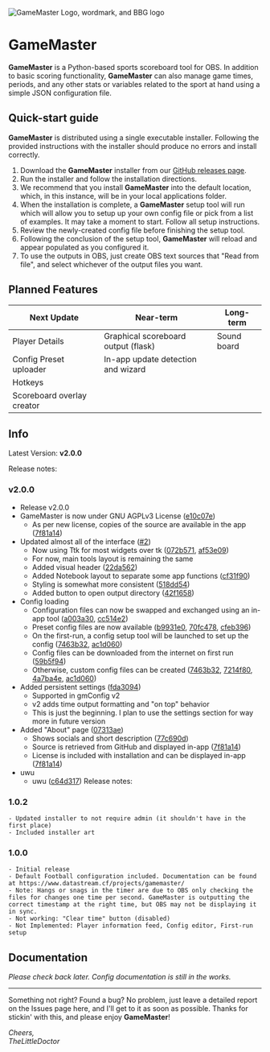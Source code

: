 ![GameMaster Logo, wordmark, and BBG logo](https://github.com/TheLittleDoc/GameMaster/blob/master/header.png)
# GameMaster
**GameMaster** is a Python-based sports scoreboard tool for OBS. In addition to basic scoring functionality, **GameMaster** can also manage game times, periods, and any other stats or variables related to the sport at hand using a simple JSON configuration file. 


## Quick-start guide

**GameMaster** is distributed using a single executable installer. Following the provided instructions with the installer should produce no errors and install correctly.

1.  Download the  **GameMaster** installer from our  [GitHub releases page](https://github.com/TheLittleDoc/GameMaster/releases/tag/v2.0.0).  
2.  Run the installer and follow the installation directions.  
3.  We recommend that you install  **GameMaster** into the default location, which, in this instance, will be in your local applications folder.  
4.  When the installation is complete, a  **GameMaster** setup tool will run which will allow you to setup up your own config file or pick from a list of examples. It may take a moment to start. Follow all setup instructions.  
5.  Review the newly-created config file before finishing the setup tool.  
6.  Following the conclusion of the setup tool,  **GameMaster**  will reload and appear populated as you configured it.  
7.  To use the outputs in OBS, just create OBS text sources that "Read from file", and select whichever of the output files you want.  
 

## Planned Features
| Next Update | Near-term | Long-term |
|-|--|-|
Player Details | Graphical scoreboard output (flask) |Sound board |
Config Preset uploader | In-app update detection and wizard
Hotkeys|
Scoreboard overlay creator|


## Info
Latest Version:  **v2.0.0**

Release notes:
### v2.0.0
-   Release v2.0.0
-   GameMaster is now under GNU AGPLv3 License ([e10c07e](https://github.com/TheLittleDoc/GameMaster/commit/e10c07e19914f0a8b626d17f7c53307e2369c121))
    -   As per new license, copies of the source are available in the app ([7f81a14](https://github.com/TheLittleDoc/GameMaster/commit/7f81a144240ba9ac017e04c0393b326258e703a1))
-   Updated almost all of the interface ([#2](https://github.com/TheLittleDoc/GameMaster/pull/2))
    -   Now using Ttk for most widgets over tk ([072b571](https://github.com/TheLittleDoc/GameMaster/commit/072b571500edc1848a9c1c2cb4256bf416bb79b2),  [af53e09](https://github.com/TheLittleDoc/GameMaster/commit/af53e09248cf63f92425de0b635508477a64059b))
    -   For now, main tools layout is remaining the same
    -   Added visual header ([22da562](https://github.com/TheLittleDoc/GameMaster/commit/22da562d4e750803af5128f519299aa605e0d8ac))
    -   Added Notebook layout to separate some app functions ([cf31f90](https://github.com/TheLittleDoc/GameMaster/commit/cf31f90e54bebbea9d82ae30820c53cdbbbe819a))
    -   Styling is somewhat more consistent ([518dd54](https://github.com/TheLittleDoc/GameMaster/commit/518dd5496a602ffb7cfade36c2cba5d8c94f6808))
    -   Added button to open output directory ([42f1658](https://github.com/TheLittleDoc/GameMaster/commit/42f165828369f97da782b6cf4017f2a204a664d3))
-   Config loading
    -   Configuration files can now be swapped and exchanged using an in-app tool ([a003a30](https://github.com/TheLittleDoc/GameMaster/commit/a003a3013ce0b632e934c6ca02ff9a912134f806),  [cc514e2](https://github.com/TheLittleDoc/GameMaster/commit/cc514e268474263ff07a0b79b9d1b252762920d2))
    -   Preset config files are now available ([b9931e0](https://github.com/TheLittleDoc/GameMaster/commit/b9931e0ebd4fb4e89f623604fbbe956da17e4e97),  [70fc478](https://github.com/TheLittleDoc/GameMaster/commit/70fc47897038e594b075011100b4e2772f0c7bdb),  [cfeb396](https://github.com/TheLittleDoc/GameMaster/commit/cfeb3966cb97c78015172667a77826c561faa71a))
    -   On the first-run, a config setup tool will be launched to set up the config ([7463b32](https://github.com/TheLittleDoc/GameMaster/commit/7463b323413263b69871d517e41ba9ae77167665),  [ac1d060](https://github.com/TheLittleDoc/GameMaster/commit/ac1d06042c27ae9abfeece757c61bdf45838646c))
    -   Config files can be downloaded from the internet on first run ([59b5f94](https://github.com/TheLittleDoc/GameMaster/commit/59b5f94b8f50fadf47ecd377cb606f929d966a65))
    -   Otherwise, custom config files can be created ([7463b32](https://github.com/TheLittleDoc/GameMaster/commit/7463b323413263b69871d517e41ba9ae77167665),  [7214f80](https://github.com/TheLittleDoc/GameMaster/commit/7214f8090c5233cf2356472b73e5770d4e151d0f),  [4a7ba4e](https://github.com/TheLittleDoc/GameMaster/commit/4a7ba4ef97e576a80fa04aeba35350026d7f31e0),  [ac1d060](https://github.com/TheLittleDoc/GameMaster/commit/ac1d06042c27ae9abfeece757c61bdf45838646c))
-   Added persistent settings ([fda3094](https://github.com/TheLittleDoc/GameMaster/commit/fda30940f9e38cc9f6c3eda41c097c66953ac099))
    -   Supported in gmConfig v2
    -   v2 adds time output formatting and "on top" behavior
    -   This is just the beginning. I plan to use the settings section for way more in future version
-   Added "About" page ([07313ae](https://github.com/TheLittleDoc/GameMaster/commit/07313aedaa7b415c14b56f6ac5b1dd1d44d5a790))
    -   Shows socials and short description ([77c690d](https://github.com/TheLittleDoc/GameMaster/commit/77c690d62e64caeed1effcf238d2dfc6e884ecc3))
    -   Source is retrieved from GitHub and displayed in-app ([7f81a14](https://github.com/TheLittleDoc/GameMaster/commit/7f81a144240ba9ac017e04c0393b326258e703a1))
    -   License is included with installation and can be displayed in-app ([7f81a14](https://github.com/TheLittleDoc/GameMaster/commit/7f81a144240ba9ac017e04c0393b326258e703a1))
-   uwu
    -   uwu ([c64d317](https://github.com/TheLittleDoc/GameMaster/commit/c64d31734c46940fe1726945ee128c05ca2ecea8))
Release notes:  
### 1.0.2
	- Updated installer to not require admin (it shouldn't have in the first place) 
	- Included installer art  
  
### 1.0.0  
	- Initial release  
	- Default Football configuration included. Documentation can be found at https://www.datastream.cf/projects/gamemaster/  
	- Note: Hangs or snags in the timer are due to OBS only checking the files for changes one time per second. GameMaster is outputting the correct timestamp at the right time, but OBS may not be displaying it in sync.  
	- Not working: "Clear time" button (disabled)  
	- Not Implemented: Player information feed, Config editor, First-run setup

## Documentation

*Please check back later. Config documentation is still in the works.*

---
Something not right? Found a bug? No problem, just leave a detailed report on the Issues page here, and I'll get to it as soon as possible.
Thanks for stickin' with this, and please enjoy **GameMaster**!

*Cheers,* <br>
*TheLittleDoctor*
